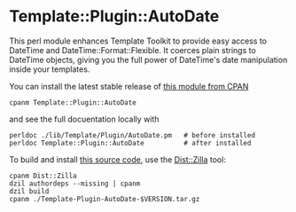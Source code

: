 # Template::Plugin::AutoDate

This perl module enhances Template Toolkit to provide easy access to DateTime
and DateTime::Format::Flexible.  It coerces plain strings to DateTime objects,
giving you the full power of DateTime's date manipulation inside your templates.

You can install the latest stable release of [this module from CPAN][1]

    cpanm Template::Plugin::AutoDate

and see the full docuentation locally with

    perldoc ./lib/Template/Plugin/AutoDate.pm   # before installed
    perldoc Template::Plugin::AutoDate          # after installed

To build and install [this source code][2], use the [Dist::Zilla][3] tool:

    cpanm Dist::Zilla
    dzil authordeps --missing | cpanm
    dzil build
    cpanm ./Template-Plugin-AutoDate-$VERSION.tar.gz

[1]: https://metacpan.org/pod/Template::Plugin::AutoDate
[2]: https://github.com/IntelliTree/perl-Template-Plugin-AutoDate
[3]: https://metacpan.org/pod/Dist::Zilla
